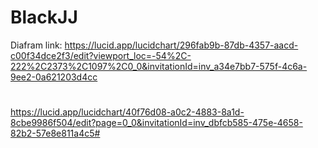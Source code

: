 # BlackJJ
Diafram link: https://lucid.app/lucidchart/296fab9b-87db-4357-aacd-c00f34dce2f3/edit?viewport_loc=-54%2C-222%2C2373%2C1097%2C0_0&invitationId=inv_a34e7bb7-575f-4c6a-9ee2-0a621203d4cc
# 
https://lucid.app/lucidchart/40f76d08-a0c2-4883-8a1d-8cbe9986f504/edit?page=0_0&invitationId=inv_dbfcb585-475e-4658-82b2-57e8e811a4c5#
